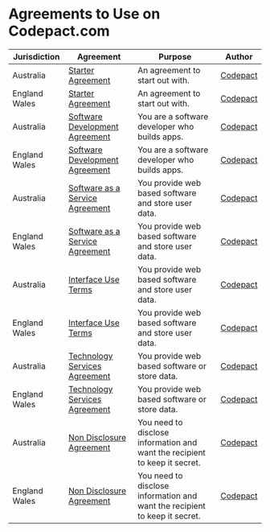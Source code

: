 # Agreements to Use on Codepact.com

| Jurisdiction | Agreement |  Purpose | Author |
| ------------- | ------------- |------------- |------------- |
| Australia | [Starter Agreement](https://github.com/Codepact/starter-agreement/blob/master/starter-agreement.md) | An agreement to start out with.| [Codepact](http://github.com/codepact) |
| England Wales | [Starter Agreement](https://github.com/Codepact/starter-agreement/blob/master/starter-agreement.md) | An agreement to start out with.| [Codepact](http://github.com/codepact) |
| Australia | [Software Development Agreement](https://github.com/Codepact/software-development/blob/master/software-development.md) | You are a software developer who builds apps.| [Codepact](http://github.com/codepact) |
| England Wales | [Software Development Agreement](https://github.com/Codepact/software-development/blob/master/software-development.md) | You are a software developer who builds apps.| [Codepact](http://github.com/codepact) |
| Australia | [Software as a Service Agreement](https://github.com/Codepact/software-as-a-service/blob/master/software-as-a-service.md) | You provide web based software and store user data.| [Codepact](http://github.com/codepact) |
| England Wales | [Software as a Service Agreement](https://github.com/Codepact/software-as-a-service/blob/master/software-as-a-service.md) | You provide web based software and store user data.| [Codepact](http://github.com/codepact) |
| Australia | [Interface Use Terms](https://github.com/Codepact/interface-use-terms/blob/master/interface-use-terms.md) | You provide web based software and store user data.| [Codepact](http://github.com/codepact) |
| England Wales | [Interface Use Terms](https://github.com/Codepact/interface-use-terms/blob/master/interface-use-terms.md) | You provide web based software and store user data.| [Codepact](http://github.com/codepact) |
| Australia | [Technology Services Agreement](https://github.com/Codepact/technology-services/blob/master/technology-services.md) | You provide web based software or store data.| [Codepact](http://github.com/codepact) |
| England Wales | [Technology Services Agreement](https://github.com/Codepact/technology-services/blob/master/technology-services.md) | You provide web based software or store data.| [Codepact](http://github.com/codepact) |
| Australia | [Non Disclosure Agreement](https://github.com/Codepact/non-disclosure/blob/master/non-disclosure.md) | You need to disclose information and want the recipient to keep it secret.| [Codepact](http://github.com/codepact) |
| England Wales | [Non Disclosure Agreement](https://github.com/Codepact/non-disclosure/blob/master/non-disclosure.md) | You need to disclose information and want the recipient to keep it secret.| [Codepact](http://github.com/codepact) |

